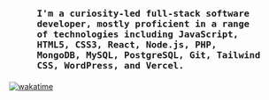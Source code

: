 <h3 style="margin: 50px 50px 20px 50px" align="left">
        <samp>I'm a curiosity-led full-stack software developer, mostly proficient in a range of technologies including JavaScript, HTML5, CSS3, React, Node.js, PHP, MongoDB, MySQL, PostgreSQL, Git, Tailwind CSS, WordPress, and Vercel.
        </samp>
</h3>

[![wakatime](https://wakatime.com/badge/user/b759b98e-2d61-4b6f-b47c-f32e67da9e3a.svg?style=for-the-badge)](https://thesegunonakoya.me/)
